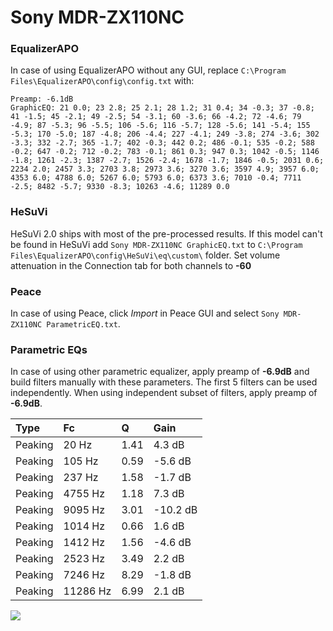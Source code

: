 # Sony MDR-ZX110NC

### EqualizerAPO
In case of using EqualizerAPO without any GUI, replace `C:\Program Files\EqualizerAPO\config\config.txt`
with:
```
Preamp: -6.1dB
GraphicEQ: 21 0.0; 23 2.8; 25 2.1; 28 1.2; 31 0.4; 34 -0.3; 37 -0.8; 41 -1.5; 45 -2.1; 49 -2.5; 54 -3.1; 60 -3.6; 66 -4.2; 72 -4.6; 79 -4.9; 87 -5.3; 96 -5.5; 106 -5.6; 116 -5.7; 128 -5.6; 141 -5.4; 155 -5.3; 170 -5.0; 187 -4.8; 206 -4.4; 227 -4.1; 249 -3.8; 274 -3.6; 302 -3.3; 332 -2.7; 365 -1.7; 402 -0.3; 442 0.2; 486 -0.1; 535 -0.2; 588 -0.2; 647 -0.2; 712 -0.2; 783 -0.1; 861 0.3; 947 0.3; 1042 -0.5; 1146 -1.8; 1261 -2.3; 1387 -2.7; 1526 -2.4; 1678 -1.7; 1846 -0.5; 2031 0.6; 2234 2.0; 2457 3.3; 2703 3.8; 2973 3.6; 3270 3.6; 3597 4.9; 3957 6.0; 4353 6.0; 4788 6.0; 5267 6.0; 5793 6.0; 6373 3.6; 7010 -0.4; 7711 -2.5; 8482 -5.7; 9330 -8.3; 10263 -4.6; 11289 0.0
```

### HeSuVi
HeSuVi 2.0 ships with most of the pre-processed results. If this model can't be found in HeSuVi add
`Sony MDR-ZX110NC GraphicEQ.txt` to `C:\Program Files\EqualizerAPO\config\HeSuVi\eq\custom\` folder.
Set volume attenuation in the Connection tab for both channels to **-60**

### Peace
In case of using Peace, click *Import* in Peace GUI and select `Sony MDR-ZX110NC ParametricEQ.txt`.

### Parametric EQs
In case of using other parametric equalizer, apply preamp of **-6.9dB** and build filters manually
with these parameters. The first 5 filters can be used independently.
When using independent subset of filters, apply preamp of **-6.9dB**.

| Type    | Fc       |    Q | Gain     |
|:--------|:---------|:-----|:---------|
| Peaking | 20 Hz    | 1.41 | 4.3 dB   |
| Peaking | 105 Hz   | 0.59 | -5.6 dB  |
| Peaking | 237 Hz   | 1.58 | -1.7 dB  |
| Peaking | 4755 Hz  | 1.18 | 7.3 dB   |
| Peaking | 9095 Hz  | 3.01 | -10.2 dB |
| Peaking | 1014 Hz  | 0.66 | 1.6 dB   |
| Peaking | 1412 Hz  | 1.56 | -4.6 dB  |
| Peaking | 2523 Hz  | 3.49 | 2.2 dB   |
| Peaking | 7246 Hz  | 8.29 | -1.8 dB  |
| Peaking | 11286 Hz | 6.99 | 2.1 dB   |

![](https://raw.githubusercontent.com/jaakkopasanen/AutoEq/master/results/rtings/rtings/Sony%20MDR-ZX110NC/Sony%20MDR-ZX110NC.png)